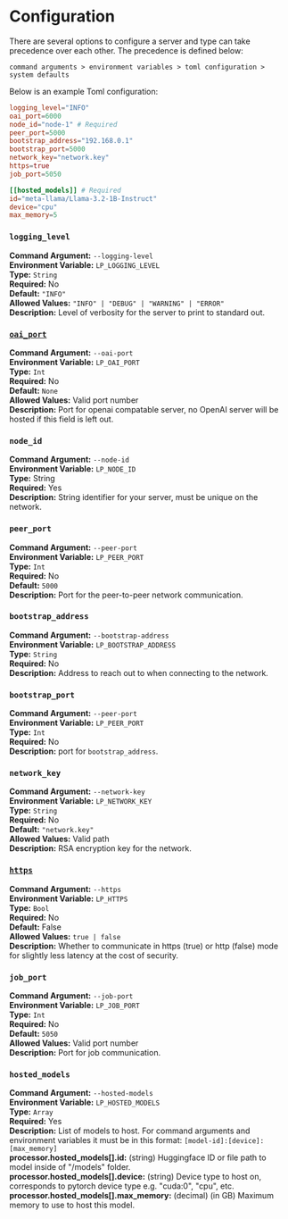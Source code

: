 # Configuration

There are several options to configure a server and type can take precedence over each other. The precedence is defined below:

`command arguments > environment variables > toml configuration > system defaults`

Below is an example Toml configuration:
```toml
logging_level="INFO"
oai_port=6000
node_id="node-1" # Required
peer_port=5000
bootstrap_address="192.168.0.1"
bootstrap_port=5000
network_key="network.key"
https=true
job_port=5050

[[hosted_models]] # Required
id="meta-llama/Llama-3.2-1B-Instruct"
device="cpu"
max_memory=5
```

### `logging_level`
**Command Argument:** `--logging-level`  
**Environment Variable:** `LP_LOGGING_LEVEL`  
**Type:** `String`  
**Required:** No  
**Default:** `"INFO"`  
**Allowed Values:** `"INFO" | "DEBUG" | "WARNING" | "ERROR"`  
**Description:** Level of verbosity for the server to print to standard out.  

### [`oai_port`](./oai.md)
**Command Argument:** `--oai-port`  
**Environment Variable:** `LP_OAI_PORT`  
**Type:** `Int`  
**Required:** No  
**Default:** `None`  
**Allowed Values:** Valid port number  
**Description:** Port for openai compatable server, no OpenAI server will be hosted if this field is left out.  

### `node_id`
**Command Argument:** `--node-id`  
**Environment Variable:** `LP_NODE_ID`  
**Type:** String  
**Required:** Yes    
**Description:**  String identifier for your server, must be unique on the network.  

### `peer_port`
**Command Argument:** `--peer-port`  
**Environment Variable:** `LP_PEER_PORT`  
**Type:** `Int`  
**Required:** No  
**Default:** `5000`  
**Description:** Port for the peer-to-peer network communication.  

### `bootstrap_address`
**Command Argument:** `--bootstrap-address`  
**Environment Variable:** `LP_BOOTSTRAP_ADDRESS`  
**Type:** `String`  
**Required:** No    
**Description:** Address to reach out to when connecting to the network.  

### `bootstrap_port`
**Command Argument:** `--peer-port`  
**Environment Variable:** `LP_PEER_PORT`  
**Type:** `Int`  
**Required:** No    
**Description:** port for `bootstrap_address`.  

### `network_key`
**Command Argument:** `--network-key`  
**Environment Variable:** `LP_NETWORK_KEY`  
**Type:** `String`  
**Required:** No  
**Default:** `"network.key"`  
**Allowed Values:** Valid path  
**Description:** RSA encryption key for the network.  

### [`https`](./https.md)
**Command Argument:** `--https`  
**Environment Variable:** `LP_HTTPS`  
**Type:** `Bool`  
**Required:** No  
**Default:** False  
**Allowed Values:** `true | false`  
**Description:** Whether to communicate in https (true) or http (false) mode for slightly less latency at the cost of security.  


### `job_port`
**Command Argument:** `--job-port`  
**Environment Variable:** `LP_JOB_PORT`  
**Type:** `Int`  
**Required:** No  
**Default:** `5050`  
**Allowed Values:** Valid port number  
**Description:** Port for job communication.  

### `hosted_models`
**Command Argument:** `--hosted-models`  
**Environment Variable:** `LP_HOSTED_MODELS`  
**Type:** `Array`  
**Required:** Yes    
**Description:** List of models to host. For command arguments and environment variables it must be in this format: `[model-id]:[device]:[max_memory]`  
**processor.hosted_models[].id:** (string) Huggingface ID or file path to model inside of "/models" folder.  
**processor.hosted_models[].device:** (string) Device type to host on, corresponds to pytorch device type e.g. "cuda:0", "cpu", etc.  
**processor.hosted_models[].max_memory:** (decimal) (in GB) Maximum memory to use to host this model.  